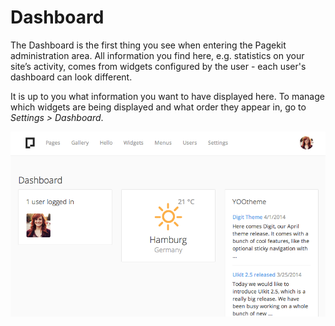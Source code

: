 # Dashboard

The Dashboard is the first thing you see when entering the Pagekit administration area. All information you find here, e.g. statistics on your site’s activity, comes from widgets configured by the user - each user's dashboard can look different.

It is up to you what information you want to have displayed here. To manage which widgets are being displayed and what order they appear in, go to *Settings > Dashboard*.

![Dashboard](images/dashboard.png)